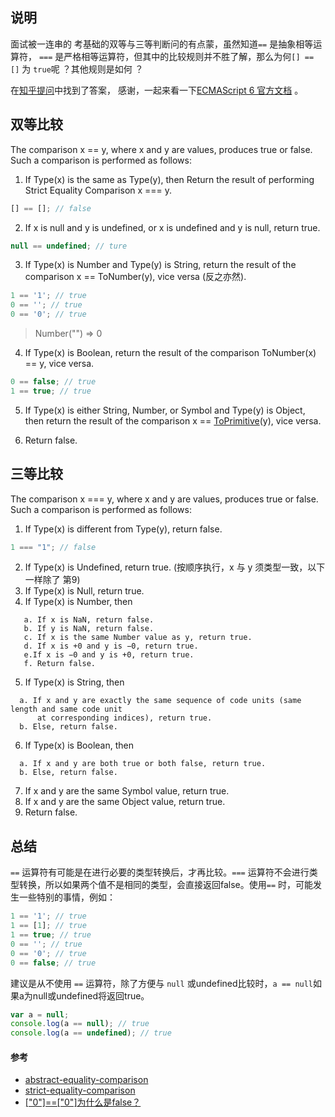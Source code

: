 ## 说明

面试被一连串的 考基础的双等与三等判断问的有点蒙，虽然知道`==` 是抽象相等运算符， `===` 是严格相等运算符，但其中的比较规则并不胜了解，那么为何`[] == []` 为 `true`呢 ？其他规则是如何 ？

在[知乎提问](https://www.zhihu.com/question/42328292)中找到了答案， 感谢，一起来看一下[ECMAScript 6 官方文档](http://www.ecma-international.org/ecma-262/6.0/) 。

## 双等比较

The comparison x == y, where x and y are values, produces true or false. Such a comparison is performed as follows:

1.  If Type(x) is the same as Type(y), then Return the result of performing Strict Equality Comparison x === y.

```js
[] == []; // false
```

2.  If x is null and y is undefined, or x is undefined and y is null, return true.

```js
null == undefined; // ture
```

3.  If Type(x) is Number and Type(y) is String, return the result of the comparison x == ToNumber(y), vice versa (反之亦然).

```js
1 == '1'; // true
0 == ''; // true 
0 == '0'; // true
```

> Number("") => 0

4.  If Type(x) is Boolean, return the result of the comparison ToNumber(x) == y, vice versa.

```js
0 == false; // true
1 == true; // true
```

5.  If Type(x) is either String, Number, or Symbol and Type(y) is Object, then return the result of the comparison x == [ToPrimitive](http://www.ecma-international.org/ecma-262/6.0/#sec-toprimitive)(y), vice versa.
    
6.  Return false.
    

## 三等比较

The comparison x === y, where x and y are values, produces true or false. Such a comparison is performed as follows:

1.  If Type(x) is different from Type(y), return false.

```js
1 === "1"; // false
```

2.  If Type(x) is Undefined, return true. (按顺序执行，x 与 y 须类型一致，以下一样除了 第9)
3.  If Type(x) is Null, return true.
4.  If Type(x) is Number, then

```shell
   a. If x is NaN, return false.
   b. If y is NaN, return false.
   c. If x is the same Number value as y, return true.
   d. If x is +0 and y is −0, return true.
   e.If x is −0 and y is +0, return true.
   f. Return false.
```

5.  If Type(x) is String, then

```shell
  a. If x and y are exactly the same sequence of code units (same length and same code unit
      at corresponding indices), return true.
  b. Else, return false.
```

6.  If Type(x) is Boolean, then

```shell
  a. If x and y are both true or both false, return true.
  b. Else, return false.
```

7.  If x and y are the same Symbol value, return true.
8.  If x and y are the same Object value, return true.
9.  Return false.

## 总结

`==` 运算符有可能是在进行必要的类型转换后，才再比较。`===` 运算符不会进行类型转换，所以如果两个值不是相同的类型，会直接返回false。使用`==` 时，可能发生一些特别的事情，例如：

```js
1 == '1'; // true
1 == [1]; // true
1 == true; // true
0 == ''; // true
0 == '0'; // true
0 == false; // true
```

建议是从不使用 `==` 运算符，除了方便与 `null` 或undefined比较时，`a == null`如果a为null或undefined将返回true。

```js
var a = null;
console.log(a == null); // true
console.log(a == undefined); // true
```

#### 参考

-   [abstract-equality-comparison](http://www.ecma-international.org/ecma-262/6.0/#sec-abstract-equality-comparison)
-   [strict-equality-comparison](http://www.ecma-international.org/ecma-262/6.0/#sec-strict-equality-comparison)
-   [\["0"\]==\["0"\]为什么是false？](https://www.zhihu.com/question/42328292)